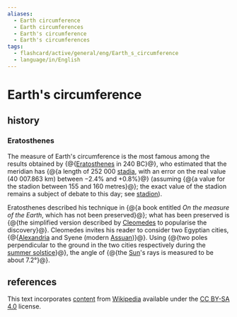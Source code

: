 ```yaml
---
aliases:
  - Earth circumference
  - Earth circumferences
  - Earth's circumference
  - Earth's circumferences
tags:
  - flashcard/active/general/eng/Earth_s_circumference
  - language/in/English
---
```


# Earth's circumference

## history

### Eratosthenes

The measure of Earth's circumference is the most famous among the results obtained by {@{[Eratosthenes](Eratosthenes.md) in 240 BC}@}, who estimated that the meridian has {@{a length of 252&nbsp;000 [stadia](stadion%20(unit).md), with an error on the real value (40&nbsp;007.863 km) between −2.4% and +0.8%}@} (assuming {@{a value for the stadion between 155 and 160 metres}@}; the exact value of the stadion remains a subject of debate to this day; see [stadion](stadion%20(unit).md)). <!--SR:!2026-01-24,381,290!2025-12-19,308,250!2026-01-20,374,290-->

Eratosthenes described his technique in {@{a book entitled _On the measure of the Earth_, which has not been preserved}@}; what has been preserved is {@{the simplified version described by [Cleomedes](Cleomedes.md) to popularise the discovery}@}. Cleomedes invites his reader to consider two Egyptian cities, {@{[Alexandria](Alexandria.md) and Syene (modern [Assuan](Aswan.md))}@}. Using {@{two poles perpendicular to the ground in the two cities respectively during the [summer solstice](summer%20solstice.md)}@}, the angle of {@{the [Sun](Sun.md)'s rays is measured to be about 7.2°}@}. <!--SR:!2026-11-19,654,330!2025-12-02,337,290!2027-07-14,831,330!2029-08-13,1373,310!2026-08-18,584,330-->

## references

This text incorporates [content](https://en.wikipedia.org/wiki/Earth's_circumference) from [Wikipedia](Wikipedia.md) available under the [CC BY-SA 4.0](https://creativecommons.org/licenses/by-sa/4.0/) license.
